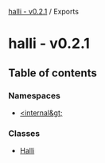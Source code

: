 [halli - v0.2.1](README.md) / Exports

# halli - v0.2.1

## Table of contents

### Namespaces

- [&lt;internal\&gt;](modules/internal_.md)

### Classes

- [Halli](classes/Halli.md)
